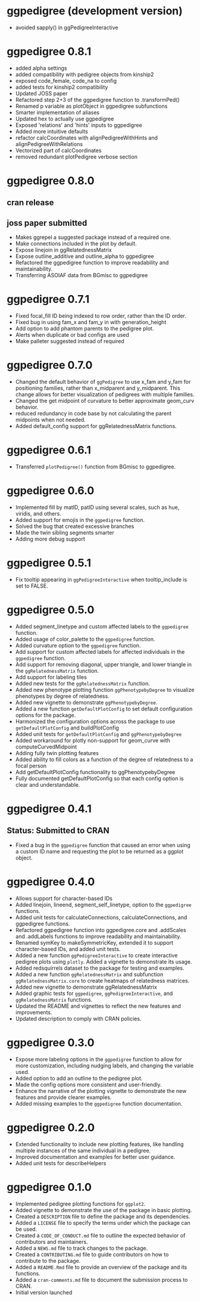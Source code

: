 # ggpedigree (development version)
* avoided sapply() in ggPedigreeInteractive

# ggpedigree 0.8.1
* added alpha settings
* added compatibility with pedigree objects from kinship2
* exposed code_female, code_na to config
* added tests for kinship2 compatibility
* Updated JOSS paper
* Refactored step 2+3 of the ggpedigree function to .transformPed()
* Renamed p variable as plotObject in ggpedigree subfunctions
* Smarter implementation of aliases
* Updated hex to actually use ggpedigree
* Exposed 'relations' and 'hints' inputs to ggpedigree
* Added more intuitive defaults
* refactor calcCoordinates with alignPedigreeWithHints and alignPedigreeWithRelations
* Vectorized part of calcCoordinates
* removed redundant plotPedigree  verbose section

# ggpedigree 0.8.0
## cran release
## joss paper submitted
* Makes ggrepel a suggested package instead of a required one.
* Make connections included in the plot by default.
* Expose linejoin in ggRelatednessMatrix
* Expose outline_additive and outline_alpha to ggpedigree
* Refactored the ggpedigree function to improve readability and maintainability.
* Transferring ASOIAF data from BGmisc to ggpedigree

# ggpedigree 0.7.1
* Fixed focal_fill ID being indexed to row order, rather than the ID order.
* Fixed bug in using fam_x and fam_y in with generation_height
* Add option to add phantom parents to the pedigree plot.
* Alerts when duplicate or bad configs are used
* Make palleter suggested instead of required

# ggpedigree 0.7.0
* Changed the default behavior of `ggPedigree` to use x_fam and y_fam for positioning families, rather than x_midparent and y_midparent. This change allows for better visualization of pedigrees with multiple families.
* Changed the get midpoint of curvature to better approximate geom_curv behavior.
* reduced redundancy in code base by not calculating the parent midpoints when not needed.
* Added default_config support for ggRelatednessMatrix functions.

# ggpedigree 0.6.1
* Transferred `plotPedigree()` function from BGmisc to ggpedigree.

# ggpedigree 0.6.0
* Implemented fill by matID, patID using several scales, such as hue, viridis, and others.
* Added support for emojis in the `ggpedigree` function.
* Solved the bug that created excessive branches
* Made the twin sibling segments smarter
* Adding more debug support

# ggpedigree 0.5.1
* Fix tooltip appearing in `ggPedigreeInteractive` when tooltip_include is set to FALSE.

# ggpedigree 0.5.0
* Added segment_linetype and custom affected labels to the `ggpedigree` function.
* Added usage of color_palette to the `ggpedigree` function.
* Added curvature option to the `ggpedigree` function.
* Add support for custom affected labels for affected individuals in the `ggpedigree` function.
* Add support for removing diagonal, upper triangle, and lower triangle in the `ggRelatednessMatrix` function.
* Add support for labeling tiles
* Added new tests for the `ggRelatednessMatrix` function.
* Added new phenotype plotting function `ggPhenotypebyDegree` to visualize phenotypes by degree of relatedness.
* Added new vignette to demonstrate `ggPhenotypebyDegree`.
* Added a new function `getDefaultPlotConfig` to set default configuration options for the package.
* Harmonized the configuration options across the package to use `getDefaultPlotConfig` and buildPlotConfig
* Added unit tests for `getDefaultPlotConfig` and `ggPhenotypebyDegree`
* Added workaround for plotly non-support for geom_curve with computeCurvedMidpoint
* Adding fully twin plotting features
* Added ability to fill colors as a function of the degree of relatedness to a focal person
* Add getDefaultPlotConfig functionality to ggPhenotypebyDegree
* Fully documented getDefaultPlotConfig so that each config option is clear and understandable.

# ggpedigree 0.4.1
## Status: Submitted to CRAN
* Fixed a bug in the `ggpedigree` function that caused an error when using a custom ID name and requesting the plot to be returned as a ggplot object.

# ggpedigree 0.4.0
* Allows support for character-based IDs
* Added linejoin, lineend, segment_self_linetype, option to the `ggpedigree` functions.
* Added unit tests for calculateConnections, calculateConnections, and ggpedigree functions.
* Refactored ggpedigree function into ggpedigree.core and .addScales and .addLabels functions to improve readability and maintainability.
* Renamed symKey to makeSymmetricKey, extended it to support character-based IDs, and added unit tests.
* Added a new function `ggPedigreeInteractive` to create interactive pedigree plots using `plotly`. Added a vignette to demonstrate its usage.
* Added redsquirrels dataset to the package for testing and examples.
* Added a new function `ggRelatednessMatrix` and subfunction `ggRelatednessMatrix.core` to create heatmaps of relatedness matrices.
* Added new vignette to demonstrate ggRelatednessMatrix
* Added graphic tests for `ggpedigree`, `ggPedigreeInteractive`, and `ggRelatednessMatrix` functions.
* Updated the README and vignettes to reflect the new features and improvements.
* Updated description to comply with CRAN policies.

# ggpedigree 0.3.0
* Expose more labeling options in the `ggpedigree` function to allow for more customization, including nudging labels, and changing the variable used.
* Added option to add an outline to the pedigree plot.
* Made the config options more consistent and user-friendly.
* Enhance the narrative of the plotting vignette to demonstrate the new features and provide clearer examples.
* Added missing examples to the `ggpedigree` function documentation.

# ggpedigree 0.2.0
* Extended functionality to include new plotting features, like handling multiple instances of the same individual in a pedigree.
* Improved documentation and examples for better user guidance.
* Added unit tests for describeHelpers

# ggpedigree 0.1.0
* Implemented pedigree plotting functions for `ggplot2`.
* Added vignette to demonstrate the use of the package in basic plotting.
* Created a `DESCRIPTION` file to define the package and its dependencies.
* Added a `LICENSE` file to specify the terms under which the package can be used.
* Created a `CODE_OF_CONDUCT.md` file to outline the expected behavior of contributors and maintainers.
* Added a `NEWS.md` file to track changes to the package.
* Created a `CONTRIBUTING.md` file to guide contributors on how to contribute to the package.
* Added a `README.Rmd` file to provide an overview of the package and its functions.
* Added a `cran-comments.md` file to document the submission process to CRAN.
* Initial version launched
